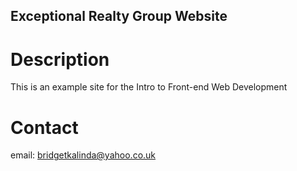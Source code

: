 Exceptional Realty Group Website
---

# Description

This is an example site for the Intro to Front-end Web Development

# Contact
email: bridgetkalinda@yahoo.co.uk